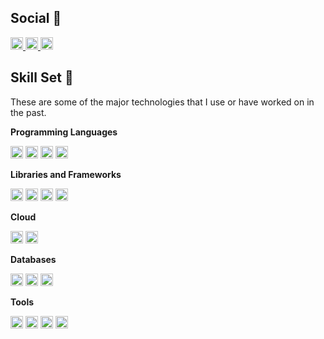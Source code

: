 

<!--
**babashunya/babashunya** is a ✨ _special_ ✨ repository because its `README.md` (this file) appears on your GitHub profile.

Here are some ideas to get you started:

- 🔭 I’m currently working on ...
- 🌱 I’m currently learning ...
- 👯 I’m looking to collaborate on ...
- 🤔 I’m looking for help with ...
- 💬 Ask me about ...
- 📫 How to reach me: ...
- 😄 Pronouns: ...
- ⚡ Fun fact: ...


c.f. https://qiita.com/s-yoshiki/items/436bbe1f7160b610b05c
-->

## Social :link:

<p align="left">
   <a href="https://github.com/babashunya">
    <img height="20" src="https://img.shields.io/badge/-Github-000?style=flat&logo=Github&logoColor=white" />
  </a>
  <a href="https://twitter.com/shunbaba0130">
    <img height="20" src="https://img.shields.io/badge/-Twitter-1DA1F2.svg?lstyle=flat&labelColor=1DA1F2&logo=twitter&logoColor=white" />
  </a>
  <a href="https://qiita.com/shunbaba">
    <img height="20" src="https://img.shields.io/badge/-Qiita-55C500.svg?lstyle=flat&labelColor=55C500&logo=qiita&logoColor=white" />
  </a>
</p>

## Skill Set :muscle:

These are some of the major technologies that I use or have worked on in the past.

**Programming Languages**

<p align="left">
  <img height="20" src="https://img.shields.io/badge/-Ruby-CC342D?lstyle=flat&labelColor=CC342D&logo=ruby&logoColor=white" />
  <img height="20" src="https://img.shields.io/badge/-JavaScript-F7DF1E?lstyle=flat&labelColor=F7DF1E&logo=JavaScript&logoColor=white" />
  <img height="20" src="https://img.shields.io/badge/-C-A8B9CC?lstyle=flat&labelColor=A8B9CC&logo=c&logoColor=white" />
  <img height="20" src="https://img.shields.io/badge/-C++-00599C?lstyle=flat&labelColor=00599C&logo=c%2B%2B&logoColor=white" />
</p>

**Libraries and Frameworks**

<p align="left">
  <img height="20" src="https://img.shields.io/badge/-Ruby on Rails-CC0000?lstyle=flat&labelColor=CC0000&logo=Ruby+on+Rails&logoColor=white" />
  <img height="20" src="https://img.shields.io/badge/-Node.js-339933?lstyle=flat&labelColor=339933&logo=Node.js&logoColor=white" />
  <img height="20" src="https://img.shields.io/badge/-Vue.js-4FC08D?lstyle=flat&labelColor=4FC08D&logo=Vue.js&logoColor=white" />
  <img height="20" src="https://img.shields.io/badge/-Docker-2496ED?lstyle=flat&labelColor=2496ED&logo=Docker&logoColor=white" />
</p>

**Cloud**
<p align="left">
  <img height="20" src="https://img.shields.io/badge/-AWS-232F3E?lstyle=flat&labelColor=232F3E&logo=Amazon+aws&logoColor=white" />
  <img height="20" src="https://img.shields.io/badge/-Google Cloud-4285F4?lstyle=flat&labelColor=4285F4&logo=Google+Cloud&logoColor=white" />
</p>

**Databases**
<p align="left">
  <img height="20" src="https://img.shields.io/badge/-MySQL-4479A1?lstyle=flat&labelColor=4479A1&logo=MySQL&logoColor=white" />
  <img height="20" src="https://img.shields.io/badge/-Redis-DC382D?lstyle=flat&labelColor=DC382D&logo=Redis&logoColor=white" />
  <img height="20" src="https://img.shields.io/badge/-Elasticsearch-005571?lstyle=flat&labelColor=005571&logo=Elasticsearch&logoColor=white" />
</p>

**Tools**
<p align="left">
  <img height="20" src="https://img.shields.io/badge/-Visual Studio Code-007ACC?lstyle=flat&labelColor=007ACC&logo=Visual+Studio+Code&logoColor=white" />
  <img height="20" src="https://img.shields.io/badge/-Notion-000000?lstyle=flat&labelColor=000000&logo=Notion&logoColor=white" />
  <img height="20" src="https://img.shields.io/badge/-ClickUp-7B68EE?lstyle=flat&labelColor=7B68EE&logo=ClickUp&logoColor=white" />
  <img height="20" src="https://img.shields.io/badge/-Whimsical-8a2be2?lstyle=flat&labelColor=8a2be2&logo=whimsical&logoColor=white" />
</p>

